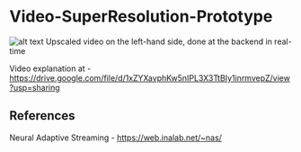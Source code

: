 # Video-SuperResolution-Prototype

<!--![image](https://drive.google.com/uc?export=view&id=14FAosVX3ASGqTN-McQdP5aEnwGevae_0) -->
![alt text](https://drive.google.com/uc?export=view&id=14FAosVX3ASGqTN-McQdP5aEnwGevae_0&raw=true)
Upscaled video on the left-hand side, done at the backend in real-time

Video explanation at - https://drive.google.com/file/d/1xZYXavphKw5nIPL3X3TtBIy1inrmvepZ/view?usp=sharing


## References
Neural Adaptive Streaming - https://web.inalab.net/~nas/
